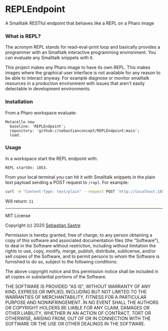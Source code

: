 # REPLEndpoint
A Smalltalk RESTful endpoint that behaves like a REPL on a Pharo image

### What is REPL?
The acronym REPL stands for read-eval-print loop and basically provides a programmer with an Smalltalk interactive programming environment. You can evaluate any Smalltalk snippets with it.

This project makes any Pharo image to have its own REPL. This makes images where the graphical user interface is not available for any reason to be able to interact anyway. For example diagnose or monitor smalltalk resources in a production environment with issues that aren't easily detectable in development environments.
### Installation
From a Pharo workspace evaluate:
```Smalltalk
Metacello new
  baseline: 'REPLEndpoint';
  repository: 'github://sebastianconcept/REPLEndpoint:main';
  load.
```

### Usage
In a workspace start the REPL endpoint with:

```Smalltalk
REPL startOn: 1853.
```

From your local terminal you can hit it with Smalltalk snippets in the plain text payload sending a POST request to `/repl`. For example:

```bash
curl -H "Content-Type: text/plain" --request POST 'http://localhost:1853/repl' --data '6+5'
```

Will return: `11`

_______

MIT License

Copyright (c) 2020 [Sebastian Sastre](http://sebastiansastre.co)

Permission is hereby granted, free of charge, to any person obtaining a copy
of this software and associated documentation files (the "Software"), to deal
in the Software without restriction, including without limitation the rights
to use, copy, modify, merge, publish, distribute, sublicense, and/or sell
copies of the Software, and to permit persons to whom the Software is
furnished to do so, subject to the following conditions:

The above copyright notice and this permission notice shall be included in all
copies or substantial portions of the Software.

THE SOFTWARE IS PROVIDED "AS IS", WITHOUT WARRANTY OF ANY KIND, EXPRESS OR
IMPLIED, INCLUDING BUT NOT LIMITED TO THE WARRANTIES OF MERCHANTABILITY,
FITNESS FOR A PARTICULAR PURPOSE AND NONINFRINGEMENT. IN NO EVENT SHALL THE
AUTHORS OR COPYRIGHT HOLDERS BE LIABLE FOR ANY CLAIM, DAMAGES OR OTHER
LIABILITY, WHETHER IN AN ACTION OF CONTRACT, TORT OR OTHERWISE, ARISING FROM,
OUT OF OR IN CONNECTION WITH THE SOFTWARE OR THE USE OR OTHER DEALINGS IN THE
SOFTWARE.